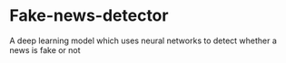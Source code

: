 # Fake-news-detector
A deep learning model which uses neural networks to detect whether a news is fake or not
